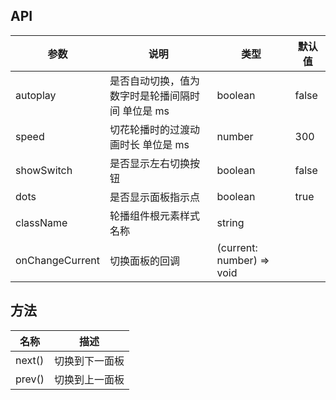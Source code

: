 ## API

| 参数            | 说明                                             | 类型                      | 默认值 |
| --------------- | ------------------------------------------------ | ------------------------- | ------ |
| autoplay        | 是否自动切换，值为数字时是轮播间隔时间 单位是 ms | boolean                   | false  |
| speed           | 切花轮播时的过渡动画时长 单位是 ms               | number                    | 300    |
| showSwitch      | 是否显示左右切换按钮                             | boolean                   | false  |
| dots            | 是否显示面板指示点                               | boolean                   | true   |
| className       | 轮播组件根元素样式名称                           | string                    |        |
| onChangeCurrent | 切换面板的回调                                   | (current: number) => void |        |

## 方法

| 名称   | 描述           |
| ------ | -------------- |
| next() | 切换到下一面板 |
| prev() | 切换到上一面板 |
